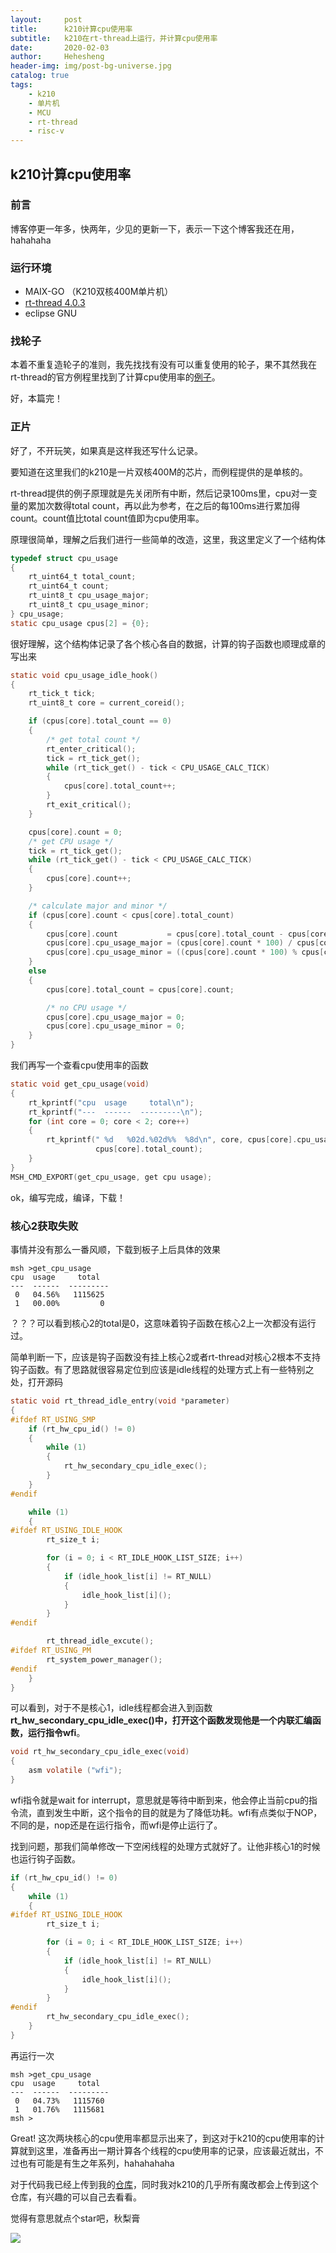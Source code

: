```yaml
---
layout:     post
title:      k210计算cpu使用率
subtitle:   k210在rt-thread上运行，并计算cpu使用率
date:       2020-02-03
author:     Hehesheng
header-img: img/post-bg-universe.jpg
catalog: true
tags:
    - k210
    - 单片机
    - MCU
    - rt-thread
    - risc-v
---
```


## k210计算cpu使用率

### 前言

博客停更一年多，快两年，少见的更新一下，表示一下这个博客我还在用，hahahaha

### 运行环境

- MAIX-GO （K210双核400M单片机）
- [rt-thread 4.0.3](https://github.com/RT-Thread/rt-thread)
- eclipse GNU

### 找轮子

本着不重复造轮子的准则，我先找找有没有可以重复使用的轮子，果不其然我在rt-thread的官方例程里找到了计算cpu使用率的[例子](https://github.com/RT-Thread/rt-thread/blob/master/examples/kernel/cpuusage.c)。

好，本篇完！

### 正片

好了，不开玩笑，如果真是这样我还写什么记录。

要知道在这里我们的k210是一片双核400M的芯片，而例程提供的是单核的。

rt-thread提供的例子原理就是先关闭所有中断，然后记录100ms里，cpu对一变量的累加次数得total count，再以此为参考，在之后的每100ms进行累加得count。count值比total count值即为cpu使用率。

原理很简单，理解之后我们进行一些简单的改造，这里，我这里定义了一个结构体

```c
typedef struct cpu_usage
{
    rt_uint64_t total_count;
    rt_uint64_t count;
    rt_uint8_t cpu_usage_major;
    rt_uint8_t cpu_usage_minor;
} cpu_usage;
static cpu_usage cpus[2] = {0};
```

很好理解，这个结构体记录了各个核心各自的数据，计算的钩子函数也顺理成章的写出来

```c
static void cpu_usage_idle_hook()
{
    rt_tick_t tick;
    rt_uint8_t core = current_coreid();

    if (cpus[core].total_count == 0)
    {
        /* get total count */
        rt_enter_critical();
        tick = rt_tick_get();
        while (rt_tick_get() - tick < CPU_USAGE_CALC_TICK)
        {
            cpus[core].total_count++;
        }
        rt_exit_critical();
    }

    cpus[core].count = 0;
    /* get CPU usage */
    tick = rt_tick_get();
    while (rt_tick_get() - tick < CPU_USAGE_CALC_TICK)
    {
        cpus[core].count++;
    }

    /* calculate major and minor */
    if (cpus[core].count < cpus[core].total_count)
    {
        cpus[core].count           = cpus[core].total_count - cpus[core].count;
        cpus[core].cpu_usage_major = (cpus[core].count * 100) / cpus[core].total_count;
        cpus[core].cpu_usage_minor = ((cpus[core].count * 100) % cpus[core].total_count) * 100 / cpus[core].total_count;
    }
    else
    {
        cpus[core].total_count = cpus[core].count;

        /* no CPU usage */
        cpus[core].cpu_usage_major = 0;
        cpus[core].cpu_usage_minor = 0;
    }
}
```

我们再写一个查看cpu使用率的函数

```c
static void get_cpu_usage(void)
{
    rt_kprintf("cpu  usage     total\n");
    rt_kprintf("---  ------  ---------\n");
    for (int core = 0; core < 2; core++)
    {
        rt_kprintf(" %d   %02d.%02d%%  %8d\n", core, cpus[core].cpu_usage_major, cpus[core].cpu_usage_minor,
                   cpus[core].total_count);
    }
}
MSH_CMD_EXPORT(get_cpu_usage, get cpu usage);
```

ok，编写完成，编译，下载！

### 核心2获取失败

事情并没有那么一番风顺，下载到板子上后具体的效果

```
msh >get_cpu_usage
cpu  usage     total
---  ------  ---------
 0   04.56%   1115625
 1   00.00%         0
```

？？？可以看到核心2的total是0，这意味着钩子函数在核心2上一次都没有运行过。

简单判断一下，应该是钩子函数没有挂上核心2或者rt-thread对核心2根本不支持钩子函数。有了思路就很容易定位到应该是idle线程的处理方式上有一些特别之处，打开源码

```c
static void rt_thread_idle_entry(void *parameter)
{
#ifdef RT_USING_SMP
    if (rt_hw_cpu_id() != 0)
    {
        while (1)
        {
            rt_hw_secondary_cpu_idle_exec();
        }
    }
#endif

    while (1)
    {
#ifdef RT_USING_IDLE_HOOK
        rt_size_t i;

        for (i = 0; i < RT_IDLE_HOOK_LIST_SIZE; i++)
        {
            if (idle_hook_list[i] != RT_NULL)
            {
                idle_hook_list[i]();
            }
        }
#endif

        rt_thread_idle_excute();
#ifdef RT_USING_PM        
        rt_system_power_manager();
#endif
    }
}
```

可以看到，对于不是核心1，idle线程都会进入到函数**rt_hw_secondary_cpu_idle_exec()**中，打开这个函数发现他是一个内联汇编函数，运行指令**wfi**。

```c
void rt_hw_secondary_cpu_idle_exec(void)
{
    asm volatile ("wfi");
}
```

wfi指令就是wait for interrupt，意思就是等待中断到来，他会停止当前cpu的指令流，直到发生中断，这个指令的目的就是为了降低功耗。wfi有点类似于NOP，不同的是，nop还是在运行指令，而wfi是停止运行了。

找到问题，那我们简单修改一下空闲线程的处理方式就好了。让他非核心1的时候也运行钩子函数。

```c
if (rt_hw_cpu_id() != 0)
{
    while (1)
    {
#ifdef RT_USING_IDLE_HOOK
        rt_size_t i;

        for (i = 0; i < RT_IDLE_HOOK_LIST_SIZE; i++)
        {
            if (idle_hook_list[i] != RT_NULL)
            {
                idle_hook_list[i]();
            }
        }
#endif
        rt_hw_secondary_cpu_idle_exec();
    }
}
```

再运行一次

```
msh >get_cpu_usage
cpu  usage     total
---  ------  ---------
 0   04.73%   1115760
 1   01.76%   1115681
msh >
```

Great! 这次两块核心的cpu使用率都显示出来了，到这对于k210的cpu使用率的计算就到这里，准备再出一期计算各个线程的cpu使用率的记录，应该最近就出，不过也有可能是有生之年系列，hahahahaha

对于代码我已经上传到我的[仓库](https://github.com/Hehesheng/k210)，同时我对k210的几乎所有魔改都会上传到这个仓库，有兴趣的可以自己去看看。

觉得有意思就点个star吧，秋梨膏

![](https://raw.githubusercontent.com/Hehesheng/blog_img/master/2020/02/03/152720.png)